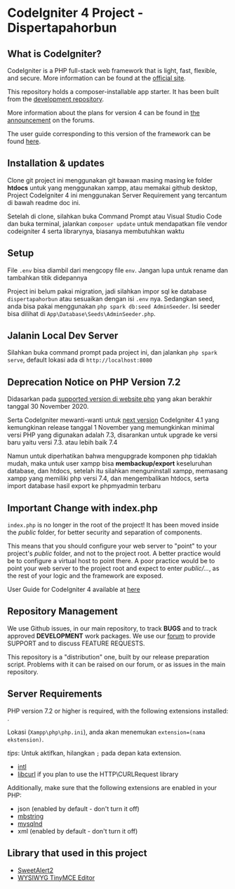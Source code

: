 # CodeIgniter 4 Project - Dispertapahorbun

## What is CodeIgniter?

CodeIgniter is a PHP full-stack web framework that is light, fast, flexible, and secure. 
More information can be found at the [official site](http://codeigniter.com).

This repository holds a composer-installable app starter.
It has been built from the 
[development repository](https://github.com/codeigniter4/CodeIgniter4).

More information about the plans for version 4 can be found in [the announcement](http://forum.codeigniter.com/thread-62615.html) on the forums.

The user guide corresponding to this version of the framework can be found
[here](https://codeigniter4.github.io/userguide/). 

## Installation & updates

Clone git project ini menggunakan git bawaan masing masing ke folder **htdocs** untuk yang menggunakan xampp, atau memakai github desktop,
Project CodeIgniter 4 ini menggunakan Server Requirement yang tercantum di bawah readme doc ini.

Setelah di clone, silahkan buka Command Prompt atau Visual Studio Code dan buka terminal, jalankan
`composer update` untuk mendapatkan file vendor codeigniter 4 serta librarynya, biasanya membutuhkan waktu

## Setup

File `.env` bisa diambil dari mengcopy file `env`.
Jangan lupa untuk rename dan tambahkan titik didepannya

Project ini belum pakai migration, jadi silahkan impor sql ke database `dispertapahorbun` atau sesuaikan dengan isi `.env` nya.
Sedangkan seed, anda bisa pakai menggunakan `php spark db:seed AdminSeeder`. 
Isi seeder bisa dilihat di `App\Database\Seeds\AdminSeeder.php`.

## Jalanin Local Dev Server

Silahkan buka command prompt pada project ini, dan jalankan
`php spark serve`, default lokasi ada di `http://localhost:8080`

## Deprecation Notice on PHP Version 7.2

Didasarkan pada [supported version di website php](https://www.php.net/supported-versions.php) yang akan berakhir tanggal 30 November 2020.

Serta CodeIgniter mewanti-wanti untuk [next version](https://forum.codeigniter.com/thread-77054.html) CodeIgniter 4.1 yang kemungkinan release tanggal 1 November yang memungkinkan minimal versi PHP yang digunakan adalah 7.3, 
disarankan untuk upgrade ke versi baru yaitu versi 7.3. atau lebih baik 7.4

Namun untuk diperhatikan bahwa mengupgrade komponen php tidaklah mudah, maka untuk user xampp bisa **membackup/export** keseluruhan database, dan htdocs,
setelah itu silahkan menguninstall xampp, memasang xampp yang memiliki php versi 7.4, dan mengembalikan htdocs, serta import database hasil export ke phpmyadmin terbaru

## Important Change with index.php

`index.php` is no longer in the root of the project! It has been moved inside the *public* folder,
for better security and separation of components.

This means that you should configure your web server to "point" to your project's *public* folder, and
not to the project root. A better practice would be to configure a virtual host to point there. A poor practice would be to point your web server to the project root and expect to enter *public/...*, as the rest of your logic and the
framework are exposed.

User Guide for CodeIgniter 4 available at [here](https://codeigniter.com/user_guide/index.html)

## Repository Management

We use Github issues, in our main repository, to track **BUGS** and to track approved **DEVELOPMENT** work packages.
We use our [forum](http://forum.codeigniter.com) to provide SUPPORT and to discuss
FEATURE REQUESTS.

This repository is a "distribution" one, built by our release preparation script. 
Problems with it can be raised on our forum, or as issues in the main repository.

## Server Requirements

PHP version 7.2 or higher is required, with the following extensions installed: .

Lokasi (`Xampp\php\php.ini`), anda akan menemukan `extension=(nama ekstension)`.

*tips*: Untuk aktifkan, hilangkan `;` pada depan kata extension.

- [intl](http://php.net/manual/en/intl.requirements.php)
- [libcurl](http://php.net/manual/en/curl.requirements.php) if you plan to use the HTTP\CURLRequest library

Additionally, make sure that the following extensions are enabled in your PHP:

- json (enabled by default - don't turn it off)
- [mbstring](http://php.net/manual/en/mbstring.installation.php)
- [mysqlnd](http://php.net/manual/en/mysqlnd.install.php)
- xml (enabled by default - don't turn it off)

## Library that used in this project

- [SweetAlert2](https://sweetalert2.github.io/)
- [WYSIWYG TinyMCE Editor](https://www.tiny.cloud/docs/quick-start/)
